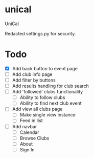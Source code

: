 # unical
UniCal


Redacted settings.py for security. 


# Todo

- [X] Add back button to event page
- [ ] Add club info page
- [ ] Add filter by buttons
- [ ] Add results handling for club search
- [ ] Add 'followed' clubs functionality
	- [ ] Ability to follow clubs
	- [ ] Ability to find next club event
- [ ] Add view all clubs page
	- [ ] Make single view instance
	- [ ] Feed in list
- [ ] Add navbar
	- [ ] Calendar
	- [ ] Browse Clubs
	- [ ] About
	- [ ] Sign In
